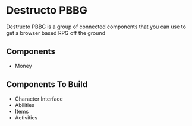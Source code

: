 # Destructo PBBG
Destructo PBBG is a group of connected components that you can use to get a browser based RPG off the ground

## Components

* Money

## Components To Build

* Character Interface
* Abilities
* Items
* Activities
